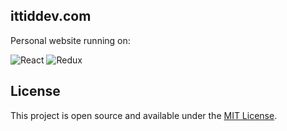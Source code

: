 ## ittiddev.com
Personal website running on:

![React](https://img.shields.io/badge/-React-fff?&logo=react&logoColor=blue)
![Redux](https://img.shields.io/badge/-Redux-fff?&logo=Redux&logoColor=purple)

## License
This project is open source and available under the [MIT License](https://github.com/ittid/ittiddev.io/blob/master/LICENSE).

